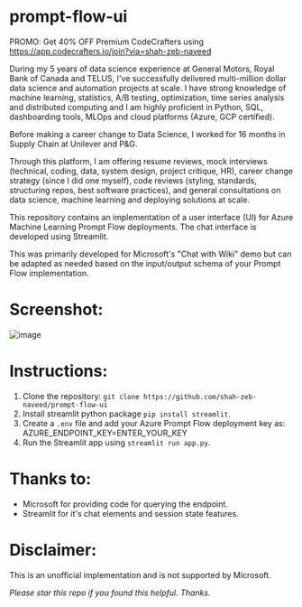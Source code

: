 # prompt-flow-ui

PROMO: Get 40% OFF Premium CodeCrafters using https://app.codecrafters.io/join?via=shah-zeb-naveed

During my 5 years of data science experience at General Motors, Royal Bank of Canada and TELUS, I've successfully delivered multi-million dollar data science and automation projects at scale. I have strong knowledge of machine learning, statistics, A/B testing, optimization, time series analysis and distributed computing and I am highly proficient in Python, SQL, dashboarding tools, MLOps and cloud platforms (Azure, GCP certified).

Before making a career change to Data Science, I worked for 16 months in Supply Chain at Unilever and P&G. 

Through this platform, I am offering resume reviews, mock interviews (technical, coding, data, system design, project critique, HR), career change strategy (since I did one myself), code reviews (styling, standards, structuring repos, best software practices), and general consultations on data science, machine learning and deploying solutions at scale.

This repository contains an implementation of a user interface (UI) for Azure Machine Learning Prompt Flow deployments. The chat interface is developed using Streamlit.

This was primarily developed for Microsoft's "Chat with Wiki" demo but can be adapted as needed based on the input/output schema of your Prompt Flow implementation.

# Screenshot:

![image](https://github.com/shah-zeb-naveed/prompt-flow-ui/assets/44922205/077af73b-a505-48f7-beeb-2b968c825b6f)


# Instructions:
1. Clone the repository: `git clone https://github.com/shah-zeb-naveed/prompt-flow-ui`
2. Install streamlit python package `pip install streamlit`.
3. Create a `.env` file and add your Azure Prompt Flow deployment key as: AZURE_ENDPOINT_KEY=ENTER_YOUR_KEY
3. Run the Streamlit app using `streamlit run app.py`.

# Thanks to:
- Microsoft for providing code for querying the endpoint.
- Streamlit for it's chat elements and session state features. 

# Disclaimer:
This is an unofficial implementation and is not supported by Microsoft.

*Please star this repo if you found this helpful. Thanks.*

